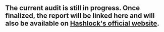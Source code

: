 ## The current audit is still in progress. Once finalized, the report will be linked here and will also be available on [Hashlock's official website](https://www.hashlock.com.au/).
